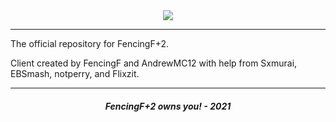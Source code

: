 <div align="center"><img src="https://media.discordapp.net/attachments/876959544322949220/909526675623137340/561dc5417992df1e3425b9fc728308a4c29c1ad3da39a3ee5e6b4b0d3255bfef95601890afd80709da39a3ee5e6b4b0d3255bfef95601890afd80709d9ac2001a797c1a6417d3035579ea069.png" /></div>

---

The official repository for FencingF+2.

Client created by FencingF and AndrewMC12 with help from Sxmurai, EBSmash, notperry, and Flixzit.

---

<h5 align="center">FencingF+2 owns you! - 2021</h5>
